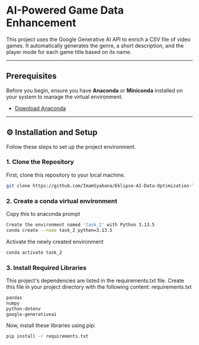 # AI-Powered Game Data Enhancement

This project uses the Google Generative AI API to enrich a CSV file of video games. It automatically generates the genre, a short description, and the player mode for each game title based on its name.

---

## Prerequisites

Before you begin, ensure you have **Anaconda** or **Miniconda** installed on your system to manage the virtual environment.

* [Download Anaconda](https://www.anaconda.com/download)

---

## ⚙️ Installation and Setup

Follow these steps to set up the project environment.

### 1. Clone the Repository

First, clone this repository to your local machine.

```bash
git clone https://github.com/ImamSyabana/Eklipse-AI-Data-Optimization-Test.git
```

### 2. Create a conda virtual environment

Copy this to anaconda prompt

```bash
Create the environment named 'task_2' with Python 3.13.5
conda create --name task_2 python=3.13.5
```

Activate the newly created environment

```bash
conda activate task_2
```

### 3. Install Required Libraries

This project's dependencies are listed in the requirements.txt file. Create this file in your project directory with the following content: requirements.txt

```bash
pandas
numpy
python-dotenv
google-generativeai
```

Now, install these libraries using pip:

```bash
pip install -r requirements.txt
```
